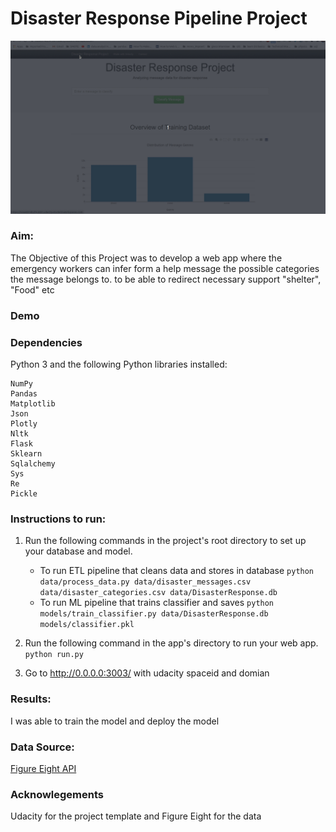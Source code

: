 # Disaster Response Pipeline Project

![gif](https://github.com/rishabhCMS/Disaster_Response/blob/main/Peek%202020-10-25%2016-53.gif)

### Aim:
The Objective of this Project was to develop a web app where the emergency workers can infer form a help message the possible categories the message belongs to.
to be able to redirect necessary support "shelter", "Food" etc


### Demo



### Dependencies
Python 3 and the following Python libraries installed:

    NumPy
    Pandas
    Matplotlib
    Json
    Plotly
    Nltk
    Flask
    Sklearn
    Sqlalchemy
    Sys
    Re
    Pickle
    
### Instructions to run:
1. Run the following commands in the project's root directory to set up your database and model.

    - To run ETL pipeline that cleans data and stores in database
        `python data/process_data.py data/disaster_messages.csv data/disaster_categories.csv data/DisasterResponse.db`
    - To run ML pipeline that trains classifier and saves
        `python models/train_classifier.py data/DisasterResponse.db models/classifier.pkl`

2. Run the following command in the app's directory to run your web app.
    `python run.py`

3. Go to http://0.0.0.0:3003/ with udacity spaceid and domian

### Results:
I was able to train the model and deploy the model


### Data Source:

[Figure Eight API](https://www.programmableweb.com/api/figure-eight-rest-api-v1)

### Acknowlegements

Udacity for the project template and Figure Eight for the data

